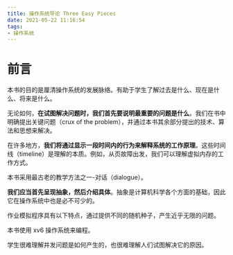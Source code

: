 ```yaml
---
title: 操作系统导论 Three Easy Pieces
date: 2021-05-22 11:16:54
tags:
- 操作系统
---
```

# 前言

本书的目的是厘清操作系统的发展脉络。有助于学生了解过去是什么、现在是什么、将来是什么。

无论如何，**在试图解决问题时，我们首先要说明最重要的问题是什么**。我们在书中明确提出关键问题（crux of the problem），并通过本书其余部分提出的技术、算法和思想来解决。

在许多地方，**我们将通过显示一段时间内的行为来解释系统的工作原理**。这些时间线（timeline）是理解的本质。例如，从页故障出发，我们可以理解虚拟内存的工作方式。

本书采用最古老的教学方法之一-对话（dialogue）。

**我们应当首先呈现抽象，然后介绍具体**。抽象是计算机科学各个方面的基础，因此它在操作系统中也是必不可少的。

作业模拟程序具有以下特点，通过提供不同的随机种子，产生近乎无限的问题。

本书使用 xv6 操作系统来编程。

学生很难理解并发问题是如何产生的，也很难理解人们试图解决它的原因。


